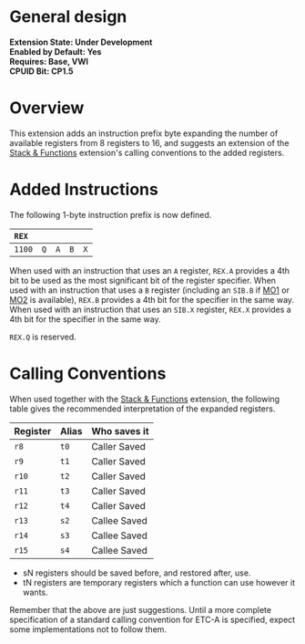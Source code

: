 # General design

**Extension State: Under Development**  
**Enabled by Default: Yes**  
**Requires: Base, VWI**  
**CPUID Bit: CP1.5**

# Overview

This extension adds an instruction prefix byte expanding the number of available registers from 8 registers to 16, and suggests an extension of the [Stack & Functions](../stack-and-functions/readme.md) extension's calling conventions to the added registers.

# Added Instructions

The following 1-byte instruction prefix is now defined.

| `REX`  |     |     |     |     |
|:-------|-----|-----|-----|-----|
| `1100` | `Q` | `A` | `B` | `X` |

When used with an instruction that uses an `A` register, `REX.A` provides a 4th bit to be used as the most significant bit of the register specifier.
When used with an instruction that uses a `B` register (including an `SIB.B` if [MO1](../memory-operands-1/README.md) or [MO2](../memory-operands-2/README.md) is available), `REX.B` provides a 4th bit for the specifier in the same way.
When used with an instruction that uses an `SIB.X` register, `REX.X` provides a 4th bit for the specifier in the same way.

`REX.Q` is reserved.

# Calling Conventions

When used together with the [Stack & Functions](../stack-and-functions/readme.md) extension, the following table gives the recommended interpretation of the expanded registers.

| Register | Alias | Who saves it |
|----------|-------|--------------|
| `r8`     | `t0`  | Caller Saved |
| `r9`     | `t1`  | Caller Saved |
| `r10`    | `t2`  | Caller Saved |
| `r11`    | `t3`  | Caller Saved |
| `r12`    | `t4`  | Caller Saved |
| `r13`    | `s2`  | Callee Saved |
| `r14`    | `s3`  | Callee Saved |
| `r15`    | `s4`  | Callee Saved |

- sN registers should be saved before, and restored after, use.
- tN registers are temporary registers which a function can use however it wants.

Remember that the above are just suggestions. Until a more complete specification of a standard calling convention for ETC-A is specified, expect some implementations not to follow them. 
